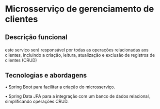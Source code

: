 # Microsserviço de gerenciamento de clientes

## Descrição funcional <p>

este serviço será responsável por todas as
operações relacionadas aos clientes, incluindo a criação, leitura, atualização e
exclusão de registros de clientes (CRUD)

## Tecnologias e abordagens

• Spring Boot para facilitar a criação do microsserviço. <p>
• Spring Data JPA para a integração com um banco de dados relacional,
simplificando operações CRUD.
